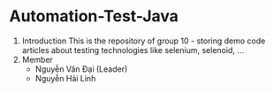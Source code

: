# Automation-Test-Java
1. Introduction
   This is the repository of group 10 - storing demo code articles about testing technologies like selenium, selenoid, ...
2. Member
   - Nguyễn Văn Đại (Leader)
   - Nguyễn Hải Linh

